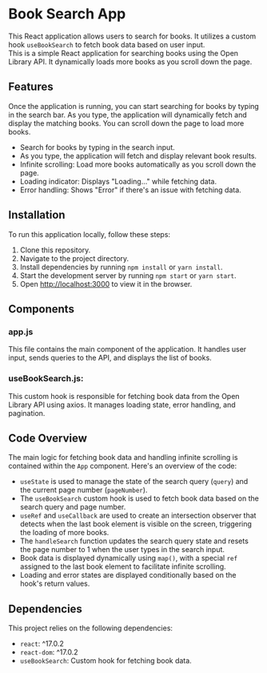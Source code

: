 # Book Search App

This React application allows users to search for books. It utilizes a custom hook `useBookSearch` to fetch book data based on user input.  
This is a simple React application for searching books using the Open Library API. It dynamically loads more books as you scroll down the page.

## Features

Once the application is running, you can start searching for books by typing in the search bar. As you type, the application will dynamically fetch and display the matching books. You can scroll down the page to load more books.

- Search for books by typing in the search input.
- As you type, the application will fetch and display relevant book results.
- Infinite scrolling: Load more books automatically as you scroll down the page.
- Loading indicator: Displays "Loading..." while fetching data.
- Error handling: Shows "Error" if there's an issue with fetching data.

## Installation

To run this application locally, follow these steps:

1. Clone this repository.
2. Navigate to the project directory.
3. Install dependencies by running `npm install` or `yarn install`.
4. Start the development server by running `npm start` or `yarn start`.
5. Open [http://localhost:3000](http://localhost:3000) to view it in the browser.

## Components

### app.js

This file contains the main component of the application. It handles user input, sends queries to the API, and displays the list of books.

### useBookSearch.js:

This custom hook is responsible for fetching book data from the Open Library API using axios. It manages loading state, error handling, and pagination.

## Code Overview

The main logic for fetching book data and handling infinite scrolling is contained within the `App` component. Here's an overview of the code:

- `useState` is used to manage the state of the search query (`query`) and the current page number (`pageNumber`).
- The `useBookSearch` custom hook is used to fetch book data based on the search query and page number.
- `useRef` and `useCallback` are used to create an intersection observer that detects when the last book element is visible on the screen, triggering the loading of more books.
- The `handleSearch` function updates the search query state and resets the page number to 1 when the user types in the search input.
- Book data is displayed dynamically using `map()`, with a special `ref` assigned to the last book element to facilitate infinite scrolling.
- Loading and error states are displayed conditionally based on the hook's return values.

## Dependencies

This project relies on the following dependencies:

- `react`: ^17.0.2
- `react-dom`: ^17.0.2
- `useBookSearch`: Custom hook for fetching book data.
